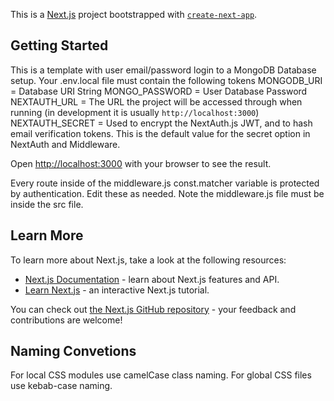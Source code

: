 This is a [Next.js](https://nextjs.org/) project bootstrapped with [`create-next-app`](https://github.com/vercel/next.js/tree/canary/packages/create-next-app).

## Getting Started
This is a template with user email/password login to a MongoDB Database setup.
Your .env.local file must contain the following tokens
MONGODB_URI = Database URI String
MONGO_PASSWORD = User Database Password
NEXTAUTH_URL = The URL the project will be accessed through when running (in development it is usually `http://localhost:3000`)
NEXTAUTH_SECRET = Used to encrypt the NextAuth.js JWT, and to hash email verification tokens. This is the default value for the secret option in NextAuth and Middleware.

Open [http://localhost:3000](http://localhost:3000) with your browser to see the result.

Every route inside of the middleware.js const.matcher variable is protected by authentication. Edit these as needed.
Note the middleware.js file must be inside the src file. 

## Learn More

To learn more about Next.js, take a look at the following resources:

- [Next.js Documentation](https://nextjs.org/docs) - learn about Next.js features and API.
- [Learn Next.js](https://nextjs.org/learn) - an interactive Next.js tutorial.

You can check out [the Next.js GitHub repository](https://github.com/vercel/next.js/) - your feedback and contributions are welcome!

## Naming Convetions
For local CSS modules use camelCase class naming. 
For global CSS files use kebab-case naming.
